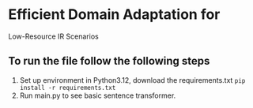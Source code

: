 # Efficient Domain Adaptation for
Low-Resource IR Scenarios

## To run the file follow the following steps
1. Set up environment in Python3.12, download the requirements.txt
    `pip install -r requirements.txt`
2. Run main.py to see basic sentence transformer.
